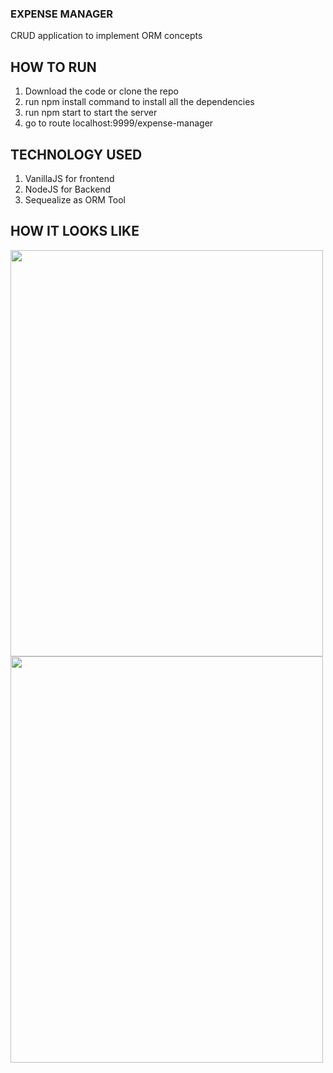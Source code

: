 ### EXPENSE MANAGER
CRUD application to implement ORM concepts

## HOW TO RUN
1. Download the code or clone the repo
2. run npm install command to install all the dependencies
3. run npm start to start the server
4. go to route localhost:9999/expense-manager

## TECHNOLOGY USED
1. VanillaJS for frontend
2. NodeJS for Backend
3. Sequealize as ORM Tool

## HOW IT LOOKS LIKE

<img src="https://user-images.githubusercontent.com/108087172/185805867-abf0405a-5fbf-40b8-b8a3-1d3525f8eea7.png" width="500" height="650">  
<img src="https://user-images.githubusercontent.com/108087172/185805869-01b5c42f-0a58-4891-bb02-793195116fb8.png" width="500" height="650">
